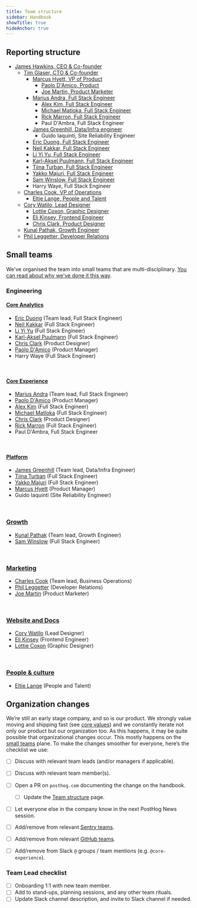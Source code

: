 ```yaml
---
title: Team structure
sidebar: Handbook
showTitle: true
hideAnchor: true
---
```


## Reporting structure

- [James Hawkins, CEO & Co-founder](/handbook/company/team#james-hawkins-co-founder--ceo)
  - [Tim Glaser, CTO & Co-founder](/handbook/company/team#tim-glaser-co-founder--cto)
    - [Marcus Hyett, VP of Product](/handbook/company/team#marcus-hyett-vp-of-product)
      - [Paolo D'Amico, Product](/handbook/company/team#paolo-damico-product)
      - [Joe Martin, Product Marketer](/handbook/company/team#joe-martin-product-marketer)
    - [Marius Andra, Full Stack Engineer](/handbook/company/team#marius-andra-software-engineer)
      - [Alex Kim, Full Stack Engineer](/handbook/company/team#alex-kim-full-stack-engineer)
      - [Michael Matloka, Full Stack Engineer](/handbook/company/team#michael-matloka-software-engineer)
      - [Rick Marron, Full Stack Engineer](/handbook/company/team#rick-marron-full-stack-engineer)
      - Paul D'Ambra, Full Stack Engineer
    - [James Greenhill, Data/Infra engineer](/handbook/company/team#james-greenhill-software-engineer)
      - Guido Iaquinti, Site Reliability Engineer
    - [Eric Duong, Full Stack Engineer](/handbook/company/team#eric-duong-software-engineer)
    - [Neil Kakkar, Full Stack Engineer](/handbook/company/team#neil-kakkar-software-engineer)
    - [Li Yi Yu, Full Stack Engineer](/handbook/company/team#li-yi-yu-full-stack-engineer)
    - [Karl-Aksel Puulmann, Full Stack Engineer](/handbook/company/team#karlaksel-puulmann-software-engineer)
    - [Tiina Turban, Full Stack Engineer](/handbook/company/team#tiina-turban-software-engineer)
    - [Yakko Majuri, Full Stack Engineer](/handbook/company/team#yakko-majuri-software-engineer)
    - [Sam Winslow, Full Stack Engineer](/handbook/company/team#sam-winslow-full-stack-engineer)
    - Harry Waye, Full Stack Engineer
  - [Charles Cook, VP of Operations](/handbook/company/team#charles-cook-business-operations)
    - [Eltje Lange, People and Talent](/handbook/company/team#eltje-lange-people-and-talent)
  - [Cory Watilo, Lead Designer](/handbook/company/team#cory-watilo-lead-designer)
    - [Lottie Coxon, Graphic Designer](/handbook/company/team#lottie-coxon-graphic-designer)
    - [Eli Kinsey, Frontend Engineer](/handbook/company/team#eli-kinsey-frontend-engineer)
    - [Chris Clark, Product Designer](/handbook/company/team#chris-clark)
  - [Kunal Pathak, Growth Engineer](/handbook/company/team#kunal-pathak-growth-engineer)
  - [Phil Leggetter, Developer Relations](/handbook/company/team#phil-leggetter-developer-relations)

## Small teams

We've organised the team into small teams that are multi-disciplinary. [You can read about why we've done it this way](/handbook/people/team-structure/why-small-teams).

### Engineering

#### [Core Analytics](core-analytics)
- [Eric Duong](/handbook/company/team#eric-duong-software-engineer) (Team lead, Full Stack Engineer)
- [Neil Kakkar](/handbook/company/team#neil-kakkar-software-engineer) (Full Stack Engineer)
- [Li Yi Yu](/handbook/company/team#li-yi-yu-full-stack-engineer) (Full Stack Engineer)
- [Karl-Aksel Puulmann](/handbook/company/team#karlaksel-puulmann-software-engineer) (Full Stack Engineer)
- [Chris Clark](/handbook/company/team#chris-clark) (Product Designer)
- [Paolo D'Amico](/handbook/company/team#paolo-damico) (Product Manager)
- Harry Waye (Full Stack Engineer)

<br />

#### [Core Experience](core-experience)
- [Marius Andra](/handbook/company/team#marius-andra-software-engineer) (Team lead, Full Stack Engineer)
- [Paolo D'Amico](/handbook/company/team#paolo-damico) (Product Manager)
- [Alex Kim](/handbook/company/team#alex-kim-full-stack-engineer) (Full Stack Engineer)
- [Michael Matloka](/handbook/company/team#michael-matloka-software-engineer) (Full Stack Engineer)
- [Chris Clark](/handbook/company/team#chris-clark) (Product Designer)
- [Rick Marron](/handbook/company/team#rick-marron-full-stack-engineer) (Full Stack Engineer)
- Paul D'Ambra, Full Stack Engineer

<br />

#### [Platform](platform)
- [James Greenhill](/handbook/company/team#james-greenhill-software-engineer) (Team lead, Data/Infra Engineer)
- [Tiina Turban](/handbook/company/team#tiina-turban-software-engineer) (Full Stack Engineer)
- [Yakko Majuri](/handbook/company/team#yakko-majuri-software-engineer) (Full Stack Engineer)
- [Marcus Hyett](/handbook/company/team#marcus-hyett) (Product Manager)
- Guido Iaquinti (Site Reliability Engineer)

<br />

### [Growth](growth)

- [Kunal Pathak](/handbook/company/team#kunal-pathak-growth-engineer) (Team lead, Growth Engineer)
- [Sam Winslow](/handbook/company/team#sam-winslow-full-stack-engineer) (Full Stack Engineer)

<br />

### [Marketing](marketing)
- [Charles Cook](/handbook/company/team#charles-cook-business-operations) (Team lead, Business Operations)
- [Phil Leggetter](/handbook/company/team#phil-leggetter-developer-relations) (Developer Relations)
- [Joe Martin](/handbook/company/team#joe-martin-product-marketer) (Product Marketer)

<br />

### [Website and Docs](website-docs)
- [Cory Watilo](/handbook/company/team#cory-watilo-lead-designer) (Lead Designer)
- [Eli Kinsey](/handbook/company/team#eli-kinsey-frontend-engineer) (Frontend Engineer)
- [Lottie Coxon](/handbook/company/team#lottie-coxon-graphic-designer) (Graphic Designer)

<br />

### [People & culture](people)
- [Eltje Lange](/handbook/company/team#eltje-lange-people-and-talent) (People and Talent)


## Organization changes

We’re still an early stage company, and so is our product. We strongly value moving and shipping fast (see [core values](/handbook/company/values)) and we constantly iterate not only our product but our organization too. As this happens, it may be quite possible that organizational changes occur. This mostly happens on the [small teams](/handbook/people/team-structure/why-small-teams) plane. To make the changes smoother for everyone, here’s the checklist we use:

- [ ] Discuss with relevant team leads (and/or managers if applicable).
- [ ] Discuss with relevant team member(s).
- [ ] Open a PR on `posthog.com` documenting the change on the handbook.
    - [ ] Update the [Team structure](/handbook/people/team-structure/team-structure) page.
- [ ] Let everyone else in the company know in the next PostHog News session.
- [ ] Add/remove from relevant [Sentry teams](https://sentry.io/settings/posthog/teams/).
- [ ] Add/remove from relevant [GitHub teams](https://github.com/orgs/PostHog/teams).
- [ ] Add/remove from Slack `@` groups / team mentions (e.g. `@core-experience`).


### Team Lead checklist
- [ ] Onboarding 1:1 with new team member.
- [ ] Add to stand-ups, planning sessions, and any other team rituals.
- [ ] Update Slack channel description, and invite to Slack channel if needed.
